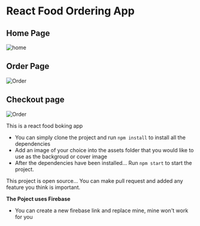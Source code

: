 # React Food Ordering App

## Home Page
![home](https://i.ibb.co/QX4vYgq/1.png)

## Order Page
![Order](https://i.ibb.co/2FsHGKt/2.jpg)

## Checkout page
![Order](https://i.ibb.co/74Bvj1Y/3.jpg)

This is a react food boking app
- You can simply clone the project and run `npm install` to install all the dependencies
- Add an image of your choice into the assets folder that you would like to use as the backgroud or cover image
- After the dependencies have been installed... Run `npm start` to start the project.

This project is open source... You can make pull request and added any feature you think is important.

**The Poject uses Firebase**
- You can create a new firebase link and replace mine, mine won't work for you
